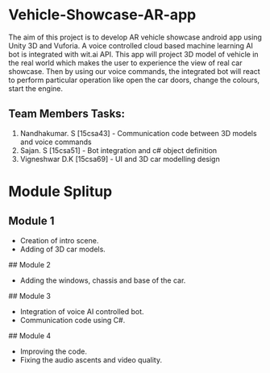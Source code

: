 # Vehicle-Showcase-AR-app

 The aim of this project is to develop AR vehicle showcase android app using Unity 3D and Vuforia. A voice controlled cloud based machine learning AI bot is integrated with wit.ai API. This app will project 3D model of vehicle in the real world which makes the user to experience the view of real car showcase. Then by using our voice commands, the integrated bot will react to perform particular operation like open the car doors, change the colours, start the engine.
 
## Team Members Tasks:
 1. Nandhakumar. S   [15csa43] - Communication code between 3D models and voice commands
 2. Sajan. S         [15csa51] - Bot integration and c# object definition
 3. Vigneshwar D.K   [15csa69] - UI and 3D car modelling design

# Module Splitup
## Module 1
<ul><li>Creation of intro scene.</li>
 <li>Adding of  3D car models.</li></ul>
## Module 2
<ul><li>Adding the windows, chassis and base of the car.</li></ul>
## Module 3
<ul><li>Integration of voice AI controlled bot.</li>
<li>Communication code using C#.</li></ul>
## Module 4
<ul><li>Improving the code.</li>
<li>Fixing the audio ascents and video quality.</li></ul>
